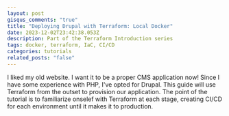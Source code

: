 ```yaml
---
layout: post
gisqus_comments: "true"
title: "Deploying Drupal with Terraform: Local Docker"
date: 2023-12-02T23:42:38.053Z
description: Part of the Terraform Introduction series
tags: docker, terraform, IaC, CI/CD
categories: tutorials
related_posts: "false"
---
```

I liked my old website. I want it to be a proper CMS application now! Since I have some experience with PHP, I've opted for Drupal. This guide will use Terraform from the outset to provision our application. The point of the tutorial is to familiarize onselef with Terraform at each stage, creating CI/CD for each environment until it makes it to production.